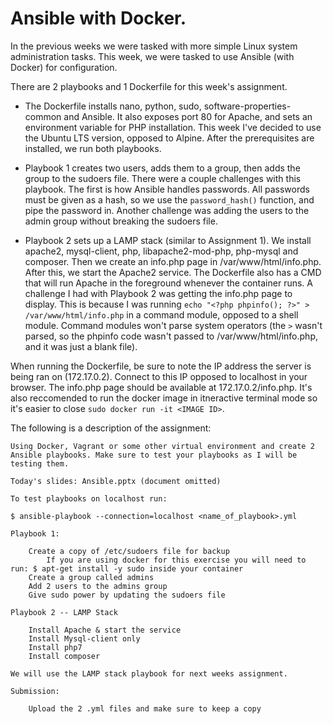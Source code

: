 # Ansible with Docker.

In the previous weeks we were tasked with more simple Linux system administration tasks. This week, we were tasked to use Ansible (with Docker) for configuration.

There are 2 playbooks and 1 Dockerfile for this week's assignment.

* The Dockerfile installs nano, python, sudo, software-properties-common and Ansible. It also exposes port 80 for Apache, and sets an environment variable for PHP installation. This week I've decided to use the Ubuntu LTS version, opposed to Alpine. After the prerequisites are installed, we run both playbooks.

* Playbook 1 creates two users, adds them to a group, then adds the group to the sudoers file. There were a couple challenges with this playbook. The first is how Ansible handles passwords. All passwords must be given as a hash, so we use the ```password_hash()``` function, and pipe the password in. Another challenge was adding the users to the admin group without breaking the sudoers file.

* Playbook 2 sets up a LAMP stack (similar to Assignment 1). We install apache2, mysql-client, php, libapache2-mod-php, php-mysql and composer. Then we create an info.php page in /var/www/html/info.php. After this, we start the Apache2 service. The Dockerfile also has a CMD that will run Apache in the foreground whenever the container runs. A challenge I had with Playbook 2 was getting the info.php page to display. This is because I was running ```echo "<?php phpinfo(); ?>" > /var/www/html/info.php``` in a command module, opposed to a shell module. Command modules won't parse system operators (the ```>``` wasn't parsed, so the phpinfo code wasn't passed to /var/www/html/info.php, and it was just a blank file).

When running the Dockerfile, be sure to note the IP address the server is being ran on (172.17.0.2). Connect to this IP opposed to localhost in your browser. The info.php page should be available at 172.17.0.2/info.php. It's also reccomended to run the docker image in itneractive terminal mode so it's easier to close ```sudo docker run -it <IMAGE ID>```.

The following is a description of the assignment:

```
Using Docker, Vagrant or some other virtual environment and create 2 Ansible playbooks. Make sure to test your playbooks as I will be testing them.

Today's slides: Ansible.pptx (document omitted)

To test playbooks on localhost run:

$ ansible-playbook --connection=localhost <name_of_playbook>.yml

Playbook 1:

    Create a copy of /etc/sudoers file for backup
        If you are using docker for this exercise you will need to run: $ apt-get install -y sudo inside your container
    Create a group called admins
    Add 2 users to the admins group
    Give sudo power by updating the sudoers file

Playbook 2 -- LAMP Stack

    Install Apache & start the service
    Install Mysql-client only
    Install php7
    Install composer

We will use the LAMP stack playbook for next weeks assignment.

Submission:

    Upload the 2 .yml files and make sure to keep a copy

```
